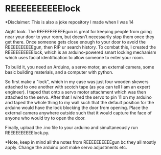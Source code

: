 # REEEEEEEEEElock

*Disclaimer: This is also a joke repository I made when I was 14


Aight look. The REEEEEEEEEEgun is great for keeping people from going near your door to your room, but doesn't necessarily stop them once they get there. Once someone gets close enough to your door to avoid the REEEEEEEEEEgun, then RIP ur search history. To combat this, I created the REEEEEEEEEElock, which is an arduino-powered smart locking mechanism which uses facial identification to allow someone to enter your room. 


To build it, you need an Arduino, a servo motor, an external camera, some basic building materials, and a computer with python. 


So first make a "lock", which in my case was just four wooden skewers attached to one another with scotch tape (as you can tell I am an expert engineer). I taped that onto a servo motor attachment which was then attached to the servo. After that I wired the servo to pin 11 on my arduino and taped the whole thing to my wall such that the default position for the arduino would have the lock blocking the door from opening. Place the external camera anywhere outside such that it would capture the face of anyone who would try to open the door. 


Finally, upload the .ino file to your arduino and simultaneously run REEEEEEEEEElock.py. 


*Note, keep in mind all the notes from REEEEEEEEEEgun bc they all mostly apply. Change the arduino port make servo adjustments etc.


